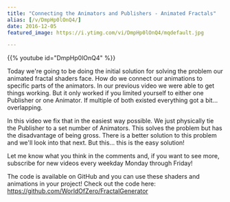 ```yaml
---
title: "Connecting the Animators and Publishers - Animated Fractals"
alias: [/v/DmpHp0lOnQ4/]
date: 2016-12-05
featured_image: https://i.ytimg.com/vi/DmpHp0lOnQ4/mqdefault.jpg

---
```


{{% youtube id="DmpHp0lOnQ4" %}}

Today we're going to be doing the initial solution for solving the problem our animated fractal shaders face. How do we connect our animations to specific parts of the animators. In our previous video we were able to get things working. But it only worked if you limited yourself to either one Publisher or one Animator. If multiple of both existed everything got a bit... overlapping.

In this video we fix that in the easiest way possible. We just physically tie the Publisher to a set number of Animators. This solves the problem but has the disadvantage of being gross. There is a better solution to this problem and we'll look into that next. But this... this is the easy solution!

Let me know what you think in the comments and, if you want to see more, subscribe for new videos every weekday Monday through Friday!

The code is available on GitHub and you can use these shaders and animations in your project! Check out the code here: https://github.com/WorldOfZero/FractalGenerator